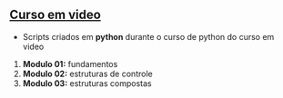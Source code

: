 ## [Curso em video](https://www.cursoemvideo.com/cursos/)

- Scripts criados em **python** durante o curso de python do curso em video

1. **Modulo 01:** fundamentos
2. **Modulo 02:** estruturas de controle
4. **Modulo 03:** estruturas compostas
